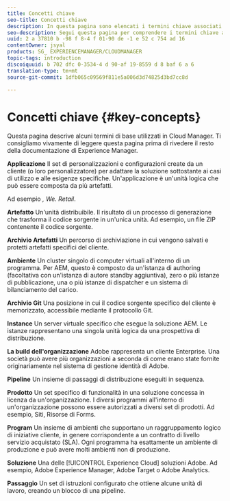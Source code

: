 ```yaml
---
title: Concetti chiave
seo-title: Concetti chiave
description: In questa pagina sono elencati i termini chiave associati a Cloud Manager.
seo-description: Segui questa pagina per comprendere i termini chiave associati a Cloud Manager.
uuid: 2 a 37810 b -98 f 8-4 f 01-90 de -1 e 52 c 754 ad 16
contentOwner: jsyal
products: SG_ EXPERIENCEMANAGER/CLOUDMANAGER
topic-tags: introduction
discoiquuid: b 702 dfc 0-3534-4 d 90-af 19-8559 d 8 baf 6 a 6
translation-type: tm+mt
source-git-commit: 1dfb065c09569f811e5a006d3d74825d3bd7cc8d

---
```



# Concetti chiave {#key-concepts}

Questa pagina descrive alcuni termini di base utilizzati in Cloud Manager. Ti consigliamo vivamente di leggere questa pagina prima di rivedere il resto della documentazione di Experience Manager.

**Applicazione** Il set di personalizzazioni e configurazioni create da un cliente (o loro personalizzatore) per adattare la soluzione sottostante ai casi di utilizzo e alle esigenze specifiche. Un&#39;applicazione è un&#39;unità logica che può essere composta da più artefatti.

Ad esempio *, We. Retail*.

**Artefatto** Un&#39;unità distribuibile. Il risultato di un processo di generazione che trasforma il codice sorgente in un&#39;unica unità. Ad esempio, un file ZIP contenente il codice sorgente.

**Archivio Artefatti** Un percorso di archiviazione in cui vengono salvati e protetti artefatti specifici del cliente.

**Ambiente** Un cluster singolo di computer virtuali all&#39;interno di un programma. Per AEM, questo è composto da un&#39;istanza di authoring (facoltativa con un&#39;istanza di autore standby aggiuntiva), zero o più istanze di pubblicazione, una o più istanze di dispatcher e un sistema di bilanciamento del carico.

**Archivio Git** Una posizione in cui il codice sorgente specifico del cliente è memorizzato, accessibile mediante il protocollo Git.

**Instance** Un server virtuale specifico che esegue la soluzione AEM. Le istanze rappresentano una singola unità logica da una prospettiva di distribuzione.

**La build dell&#39;organizzazione** Adobe rappresenta un cliente Enterprise. Una società può avere più organizzazioni a seconda di come erano state fornite originariamente nel sistema di gestione identità di Adobe.

**Pipeline** Un insieme di passaggi di distribuzione eseguiti in sequenza.

**Prodotto** Un set specifico di funzionalità in una soluzione concessa in licenza da un&#39;organizzazione. I diversi programmi all&#39;interno di un&#39;organizzazione possono essere autorizzati a diversi set di prodotti. Ad esempio, Siti, Risorse di Forms.

**Program** Un insieme di ambienti che supportano un raggruppamento logico di iniziative cliente, in genere corrispondente a un contratto di livello servizio acquistato (SLA). Ogni programma ha esattamente un ambiente di produzione e può avere molti ambienti non di produzione.

**Soluzione** Una delle [!UICONTROL Experience Cloud] soluzioni Adobe. Ad esempio, Adobe Experience Manager, Adobe Target o Adobe Analytics.

**Passaggio** Un set di istruzioni configurato che ottiene alcune unità di lavoro, creando un blocco di una pipeline.
